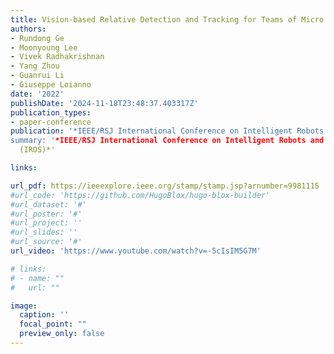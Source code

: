 ```yaml
---
title: Vision-based Relative Detection and Tracking for Teams of Micro Aerial Vehicles
authors:
- Rundong Ge
- Moonyoung Lee
- Vivek Radhakrishnan
- Yang Zhou
- Guanrui Li
- Giuseppe Loianno
date: '2022'
publishDate: '2024-11-18T23:48:37.403317Z'
publication_types:
- paper-conference
publication: '*IEEE/RSJ International Conference on Intelligent Robots and Systems
summary: '*IEEE/RSJ International Conference on Intelligent Robots and Systems
  (IROS)*'

links:

url_pdf: https://ieeexplore.ieee.org/stamp/stamp.jsp?arnumber=9981115
#url_code: 'https://github.com/HugoBlox/hugo-blox-builder'
#url_dataset: '#'
#url_poster: '#'
#url_project: ''
#url_slides: ''
#url_source: '#'
url_video: 'https://www.youtube.com/watch?v=-5cIsIM5G7M'

# links:
# - name: ""
#   url: ""

image:
  caption: ''
  focal_point: ""
  preview_only: false
---
```

